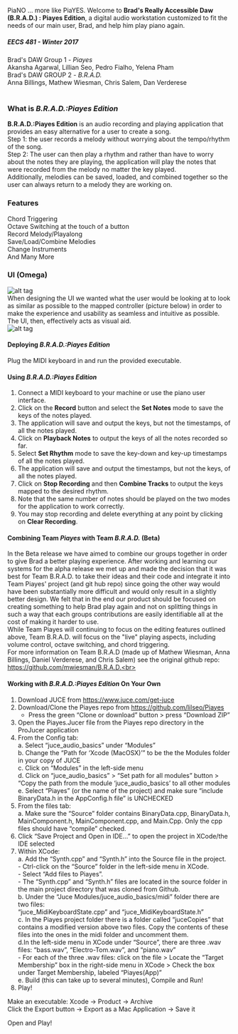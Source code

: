 PiaNO ... more like PiaYES. Welcome to **Brad's Really Accessible Daw (B.R.A.D.) : Piayes Edition**, a digital audio workstation customized to fit the needs of our main user, Brad, and help him play piano again. <br>

##### EECS 481 - Winter 2017 <br>
Brad's DAW Group 1 - *Piayes* <br> Akansha Agarwal, Lillian Seo, Pedro Fialho, Yelena Pham <br>
Brad's DAW GROUP 2 - *B.R.A.D.* <br> Anna Billings, Mathew Wiesman, Chris Salem, Dan Verderese <br> <br>

### What is **_B.R.A.D.:Piayes Edition_** <br>
**B.R.A.D.:Piayes Edition** is an audio recording and playing application that provides an easy alternative for a user to create a song. <br>
Step 1: the user records a melody without worrying about the tempo/rhythm of the song. <br>
Step 2: The user can then play a rhythm and rather than have to worry about the notes they are playing, the application will play the notes that were recorded from the melody no matter the key played. <br>
Additionally, melodies can be saved, loaded, and combined together so the user can always return to a melody they are working on. <br>

### Features <br>
Chord Triggering <br>
Octave Switching at the touch of a button <br>
Record Melody/Playalong <br>
Save/Load/Combine Melodies <br>
Change Instruments <br>
And Many More <br>

### UI (Omega) <br>
![alt tag](https://cloud.githubusercontent.com/assets/14114194/25111329/4e2aa630-23b8-11e7-8e8b-16d8df784eba.png) 
<br>
When designing the UI we wanted what the user would be looking at to look as similar as possible to the mapped controller (picture below) in order to make the experience and usability as seamless and intuitive as possible. The UI, then, effectively acts as visual aid. <br>
![alt tag](https://cloud.githubusercontent.com/assets/14114194/25111236/afc77b80-23b7-11e7-9a76-bc9135449d04.png)
<br>

#### Deploying **_B.R.A.D.:Piayes Edition_** <br>
Plug the MIDI keyboard in and run the provided executable. <br>

#### Using **_B.R.A.D.:Piayes Edition_** <br>
1. Connect a MIDI keyboard to your machine or use the piano user interface.<br>
2. Click on the **Record** button and select the **Set Notes** mode to save the keys of the notes played.<br>
3. The application will save and output the keys, but not the timestamps, of all the notes played.<br>
4. Click on **Playback Notes** to output the keys of all the notes recorded so far.<br>
5. Select **Set Rhythm** mode to save the key-down and key-up timestamps of all the notes played.<br>
6. The application will save and output the timestamps, but not the keys, of all the notes played.<br> 
7. Click on **Stop Recording** and then **Combine Tracks** to output the keys mapped to the desired rhythm.<br>
8. Note that the same number of notes should be played on the two modes for the application to work correctly.<br>
9. You may stop recording and delete everything at any point by clicking on **Clear Recording**.<br>


#### Combining Team **_Piayes_** with Team **_B.R.A.D._** (Beta) <br>
In the Beta release we have aimed to combine our groups together in order to give Brad a better playing experience. After working and learning our systems for the alpha release we met up and made the decision that it was best for Team B.R.A.D. to take their ideas and their code and integrate it into Team Piayes' project (and git hub repo) since going the other way would have been substantially more difficult and would only result in a slightly better design. We felt that in the end our product should be focused on creating something to help Brad play again and not on splitting things in such a way that each groups contributions are easily identifiable all at the cost of making it harder to use. <br> 
While Team Piayes will continuing to focus on the editing features outlined above, Team B.R.A.D. will focus on the "live" playing aspects, including volume control, octave switching, and chord triggering. <br>
For more information on Team B.R.A.D (made up of Mathew Wiesman, Anna Billings, Daniel Verderese, and Chris Salem) see the original github repo: https://github.com/mwiesman/B.R.A.D.<br>

#### Working with **_B.R.A.D.:Piayes Edition_** On Your Own <br>
1. Download JUCE from https://www.juce.com/get-juce <br> 
2. Download/Clone the Piayes repo from https://github.com/lilseo/Piayes <br>
	- Press the green “Clone or download” button > press “Download ZIP” <br> 
3. Open the Piayes.Jucer file from the Piayes repo directory in the ProJucer application<br> 
4. From the Config tab:<br> 
	a. Select “juce_audio_basics” under “Modules”<br> 
	b. Change the “Path for ‘Xcode (MacOSX)’” to be the the Modules folder in your copy of JUCE<br> 
	c. Click on “Modules” in the left-side menu <br> 
	d. Click on “juce_audio_basics” > “Set path for all modules” button > “Copy the path from the module ‘juce_audio_basics’ to all other modules<br> 
	e. Select “Piayes” (or the name of the project) and make sure “include BinaryData.h in the AppConfig.h file” is UNCHECKED<br> 
5. From the files tab:<br> 
	a. Make sure the “Source” folder contains BinaryData.cpp, BinaryData.h, MainComponent.h, MainComponent.cpp, and Main.Cpp. Only the cpp files should have “compile” checked. <br> 
6. Click “Save Project and Open in IDE…” to open the project in XCode/the IDE selected<br> 
7. Within XCode:<br> 
	a. Add the “Synth.cpp” and “Synth.h” into the Source file in the project. <br> 
		- Ctrl-click on the “Source” folder in the left-side menu in XCode. <br>
		- Select “Add files to Piayes”. <br>
		- The “Synth.cpp” and “Synth.h” files are located in the source folder in the main project directory that was cloned from Github. <br>
	b. Under the “Juce Modules/juce_audio_basics/midi” folder there are two files:<br> 
	“juce_MidiKeyboardState.cpp” and “juce_MidiKeyboardState.h”<br> 
	c. In the Piayes project folder there is a folder called “juceCopies” that contains a modified version above two files. Copy the contents of these files into the ones in the midi folder and uncomment them. <br> 
	d.In the left-side menu in XCode under “Source”, there are three .wav files: “bass.wav”, “Electro-Tom.wav”, and “piano.wav” <br>
		- For each of the three .wav files: click on the file > Locate the “Target Membership” box in the right-side menu in XCode > Check the box under Target Membership, labeled “Piayes(App)” <br>
	e. Build (this can take up to several minutes), Compile and Run!<br> 
8. Play!<br> 

Make an executable: Xcode -> Product -> Archive <br>
Click the Export button -> Export as a Mac Application -> Save it <br> 

Open and Play!<br> 
